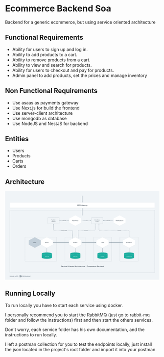 # Ecommerce Backend Soa

Backend for a generic ecommerce, but using service oriented architecture

## Functional Requirements

- Ability for users to sign up and log in.
- Ability to add products to a cart.
- Ability to remove products from a cart.
- Ability to view and search for products.
- Ability for users to checkout and pay for products.
- Admin panel to add products, set the prices and manage inventory

## Non Functional Requirements

- Use asaas as payments gateway
- Use Next.js for build the frontend
- Use server-client architecture
- Use mongodb as database
- Use NodeJS and NestJS for backend

## Entities

- Users
- Products
- Carts
- Orders

## Architecture

<img src="./soa-ecommerce-backend.png" alt="soa png" />

## Running Locally

To run locally you have to start each service using docker.

I personally recommend you to start the RabbitMQ (just go to rabbit-mq folder and follow the instructions) first and then start the others services.

Don't worry, each service folder has his own documentation, and the instructions to run locally.

I left a postman collection for you to test the endpoints locally, just install the json located in the project's root folder and import it into your postman.
